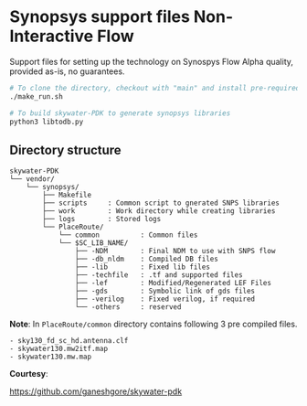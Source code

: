 Synopsys support files Non-Interactive Flow
=======================

Support files for setting up the technology on Synospys Flow
Alpha quality, provided as-is, no guarantees.

```bash
# To clone the directory, checkout with "main" and install pre-required tools:
./make_run.sh

# To build skywater-PDK to generate synopsys libraries
python3 libtodb.py

```

Directory structure
--------------------

```pre
skywater-PDK
└── vendor/
    └── synopsys/
        ├── Makefile
        ├── scripts     : Common script to gnerated SNPS libraries
        ├── work        : Work directory while creating libraries
        ├── logs        : Stored logs
        └── PlaceRoute/
            └── common          : Common files
            └── $SC_LIB_NAME/
                ├── -NDM        : Final NDM to use with SNPS flow
                ├── -db_nldm    : Compiled DB files
                ├── -lib        : Fixed lib files
                ├── -techfile   : .tf and supported files
                ├── -lef        : Modified/Regenerated LEF Files
                ├── -gds        : Symbolic link of gds files
                ├── -verilog    : Fixed verilog, if required
                └── -others     : reserved
```

**Note**:
In `PlaceRoute/common` directory contains following 3 pre compiled files.

```pre
- sky130_fd_sc_hd.antenna.clf
- skywater130.mw2itf.map
- skywater130.mw.map
```

**Courtesy**:

https://github.com/ganeshgore/skywater-pdk

